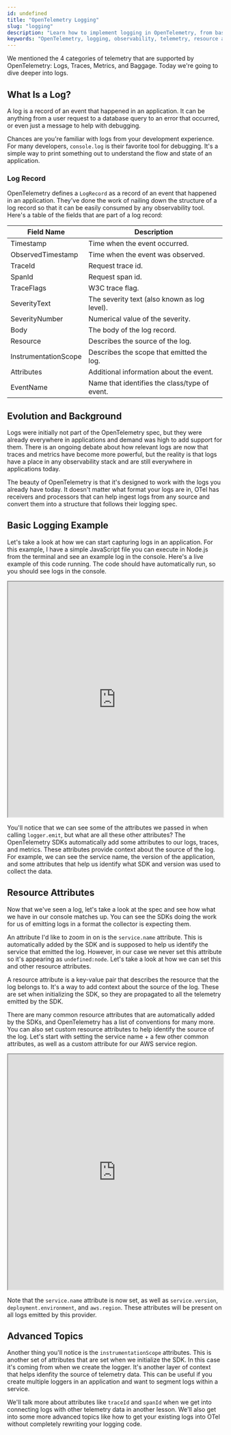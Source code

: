 ```yaml
---
id: undefined
title: "OpenTelemetry Logging"
slug: "logging"
description: "Learn how to implement logging in OpenTelemetry, from basic setup to advanced resource attributes and instrumentation."
keywords: "OpenTelemetry, logging, observability, telemetry, resource attributes"
---
```


We mentioned the 4 categories of telemetry that are supported by OpenTelemetry: Logs, Traces, Metrics, and Baggage. Today we're going to dive deeper into logs.

## What Is a Log?

A log is a record of an event that happened in an application. It can be anything from a user request to a database query to an error that occurred, or even just a message to help with debugging.

Chances are you're familiar with logs from your development experience. For many developers, `console.log` is their favorite tool for debugging. It's a simple way to print something out to understand the flow and state of an application.

### Log Record

OpenTelemetry defines a `LogRecord` as a record of an event that happened in an application. They've done the work of nailing down the structure of a log record so that it can be easily consumed by any observability tool. Here's a table of the fields that are part of a log record:

| Field Name           | Description                                      |
|----------------------|--------------------------------------------------|
| Timestamp            | Time when the event occurred.                    |
| ObservedTimestamp    | Time when the event was observed.                |
| TraceId              | Request trace id.                                |
| SpanId               | Request span id.                                 |
| TraceFlags           | W3C trace flag.                                  |
| SeverityText         | The severity text (also known as log level).     |
| SeverityNumber       | Numerical value of the severity.                 |
| Body                 | The body of the log record.                      |
| Resource             | Describes the source of the log.                 |
| InstrumentationScope | Describes the scope that emitted the log.        |
| Attributes           | Additional information about the event.          |
| EventName            | Name that identifies the class/type of event.    |

## Evolution and Background

Logs were initially not part of the OpenTelemetry spec, but they were already everywhere in applications and demand was high to add support for them. There is an ongoing debate about how relevant logs are now that traces and metrics have become more powerful, but the reality is that logs have a place in any observability stack and are still everywhere in applications today.

The beauty of OpenTelemetry is that it's designed to work with the logs you already have today. It doesn't matter what format your logs are in, OTel has receivers and processors that can help ingest logs from any source and convert them into a structure that follows their logging spec.

## Basic Logging Example

Let's take a look at how we can start capturing logs in an application. For this example, I have a simple JavaScript file you can execute in Node.js from the terminal and see an example log in the console. Here's a live example of this code running. The code should have automatically run, so you should see logs in the console.

<iframe
  src="https://stackblitz.com/edit/learn-otel-node-examples?embed=1&file=src%2Flog.ts&hideExplorer=1&hideNavigation=1&view=editor&terminalHeight=50&startScript=log&ctl=1"
  height="550px"
  width="100%"
  loading="lazy"
  title="OpenTelemetry Basic Logging Example"
></iframe>

You'll notice that we can see some of the attributes we passed in when calling `logger.emit`, but what are all these other attributes? The OpenTelemetry SDKs automatically add some attributes to our logs, traces, and metrics. These attributes provide context about the source of the log. For example, we can see the service name, the version of the application, and some attributes that help us identify what SDK and version was used to collect the data.

## Resource Attributes

Now that we've seen a log, let's take a look at the spec and see how what we have in our console matches up. You can see the SDKs doing the work for us of emitting logs in a format the collector is expecting them.

An attribute I'd like to zoom in on is the `service.name` attribute. This is automatically added by the SDK and is supposed to help us identify the service that emitted the log. However, in our case we never set this attribute so it's appearing as `undefined:node`. Let's take a look at how we can set this and other resource attributes.

A resource attribute is a key-value pair that describes the resource that the log belongs to. It's a way to add context about the source of the log. These are set when initializing the SDK, so they are propagated to all the telemetry emitted by the SDK.

There are many common resource attributes that are automatically added by the SDKs, and OpenTelemetry has a list of conventions for many more. You can also set custom resource attributes to help identify the source of the log. Let's start with setting the service name + a few other common attributes, as well as a custom attribute for our AWS service region.

<iframe
  src="https://stackblitz.com/edit/learn-otel-node-examples?embed=1&file=src%2Flog-with-resources.ts&hideExplorer=1&hideNavigation=1&view=editor&terminalHeight=50&startScript=log-with-resources&ctl=1"
  height="550px"
  width="100%"
  loading="lazy"
  title="OpenTelemetry Resource Attributes Example"
></iframe>

Note that the `service.name` attribute is now set, as well as `service.version`, `deployment.environment`, and `aws.region`. These attributes will be present on all logs emitted by this provider.

## Advanced Topics

Another thing you'll notice is the `instrumentationScope` attributes. This is another set of attributes that are set when we initialize the SDK. In this case it's coming from when we create the logger. It's another layer of context that helps idenfity the source of telemetry data. This can be useful if you create multiple loggers in an application and want to segment logs within a service.

We'll talk more about attributes like `traceId` and `spanId` when we get into connecting logs with other telemetry data in another lesson. We'll also get into some more advanced topics like how to get your existing logs into OTel without completely rewriting your logging code.
